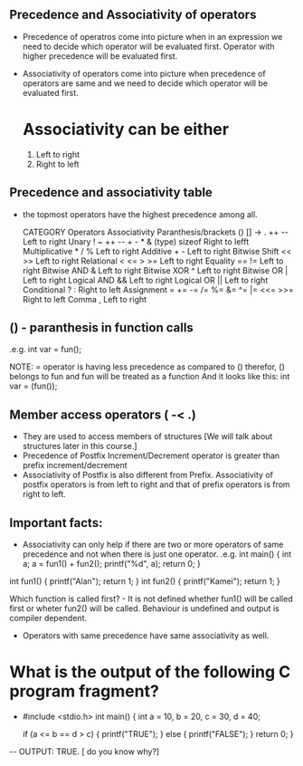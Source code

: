 ## Precedence and Associativity of operators


- Precedence of operatros come into picture when in an expression we need to decide which operator will be evaluated first. Operator with higher precedence will be evaluated
first.

- Associativity of operators come into picture when precedence of operators are same and we need to decide which operator will be evaluated first.
    # Associativity can be either
    1. Left to right
    2. Right to left



## Precedence and associativity table


- the topmost operators have the highest precedence among all.

    CATEGORY                                        Operators                                           Associativity
    Paranthesis/brackets                            () [] -> . ++ --                                    Left to right
    Unary                                           ! ~ ++ -- + - * & (type) sizeof                     Right to lefft
    Multiplicative                                  * / %                                               Left to right
    Additive                                        + -                                                 Left to right
    Bitwise Shift                                   << >>                                               Left to right
    Relational                                      < <= > >=                                           Left to right
    Equality                                        == !=                                               Left to right
    Bitwise AND                                     &                                                   Left to right
    Bitwise XOR                                     ^                                                   Left to right 
    Bitwise OR                                      |                                                   Left to right
    Logical AND                                     &&                                                  Left to right
    Logical OR                                      ||                                                  Left to right
    Conditional                                     ? :                                                 Right to left
    Assignment                                      = += -= /= %= &= ^= |= <<=  >>=                     Right to left
    Comma                                           ,                                                   Left to right






## () - paranthesis in function calls
.e.g. int var = fun();


NOTE: = operator is having less precedence as compared to () therefor, () belongs to fun and fun will be treated as a function
And it looks like this:
int var = (fun());

## Member access operators ( -<  .)
- They are used to access members of structures [We will talk about structures later in this course.]
- Precedence of Postfix Increment/Decrement operator is greater than prefix increment/decrement
- Associativity of Postfix is also different from Prefix. Associativity of postfix operators is from left to right and that of prefix operators is from right to left.


## Important facts:

- Associativity can only help if there are two or more operators of same precedence and not when there is just one operator.
.e.g. 
int main() {
    int a; 
    a = fun1() + fun2();
    printf("%d", a);
    return 0;
}

int fun1() {
    printf("Alan");
    return 1;
}
int fun2() {
    printf("Kamei");
    return 1;
}

Which function is called first?
    - It is not defined whether fun1() will be called first or wheter fun2() will be called. Behaviour is undefined and output is compiler dependent.


- Operators with same precedence have same associativity as well.

# What is the output of the following C program fragment?
- #include <stdio.h>
int main() {
    int a = 10, b = 20, c = 30, d = 40;

    if (a <= b ==  d > c) {
        printf("TRUE");
    }
    else {
        printf("FALSE");
    }
    return 0;
}

-- OUTPUT: TRUE. [ do you know why?]